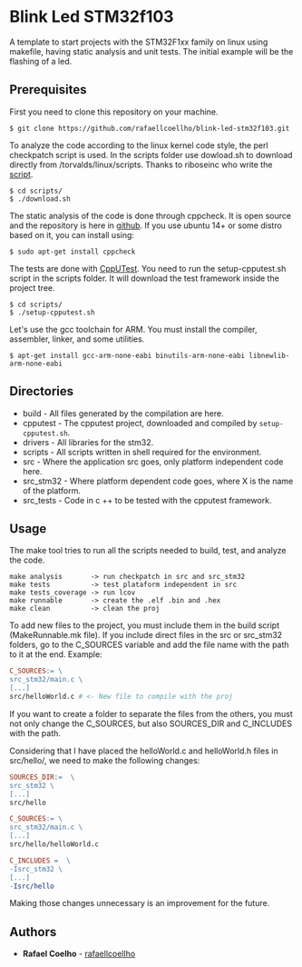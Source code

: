 # Blink Led STM32f103

A template to start projects with the STM32F1xx family on linux using makefile, having static analysis and unit tests. The initial example will be the flashing of a led.

## Prerequisites


First you need to clone this repository on your machine.

```
$ git clone https://github.com/rafaellcoellho/blink-led-stm32f103.git
```

To analyze the code according to the linux kernel code style, the perl checkpatch script is used. In the scripts folder use dowload.sh to download directly from /torvalds/linux/scripts. Thanks to riboseinc who write the [script](https://github.com/riboseinc/checkpatch).

```
$ cd scripts/
$ ./download.sh
```

The static analysis of the code is done through cppcheck. It is open source and the repository is here in [github](https://github.com/danmar/cppcheck). If you use ubuntu 14+ or some distro based on it, you can install using:

```
$ sudo apt-get install cppcheck
```

The tests are done with [CppUTest](https://github.com/cpputest/cpputest). You need to run the setup-cpputest.sh script in the scripts folder. It will download the test framework inside the project tree.

```
$ cd scripts/
$ ./setup-cpputest.sh
```
Let's use the gcc toolchain for ARM. You must install the compiler, assembler, linker, and some utilities.

```
$ apt-get install gcc-arm-none-eabi binutils-arm-none-eabi libnewlib-arm-none-eabi
```

## Directories

- build - All files generated by the compilation are here.
- cpputest - The cpputest project, downloaded and compiled by `setup-cpputest.sh`.
- drivers - All libraries for the stm32.
- scripts - All scripts written in shell required for the environment.
- src - Where the application src goes, only platform independent code here.
- src_stm32 - Where platform dependent code goes, where X is the name of the platform.
- src_tests - Code in c ++ to be tested with the cpputest framework.

## Usage

The make tool tries to run all the scripts needed to build, test, and analyze the code.

```
make analysis       -> run checkpatch in src and src_stm32
make tests          -> test plataform independent in src
make tests_coverage -> run lcov
make runnable       -> create the .elf .bin and .hex
make clean          -> clean the proj
```

To add new files to the project, you must include them in the build script (MakeRunnable.mk file). If you include direct files in the src or src_stm32 folders, go to the C_SOURCES variable and add the file name with the path to it at the end. Example:

```makefile
C_SOURCES:= \
src_stm32/main.c \
[...]
src/helloWorld.c # <- New file to compile with the proj
```

If you want to create a folder to separate the files from the others, you must not only change the C_SOURCES, but also SOURCES_DIR and C_INCLUDES with the path.

Considering that I have placed the helloWorld.c and helloWorld.h files in src/hello/, we need to make the following changes:

```makefile
SOURCES_DIR:=  \
src_stm32 \
[...]
src/hello
```

```makefile
C_SOURCES:= \
src_stm32/main.c \
[...]
src/hello/helloWorld.c
```

```makefile
C_INCLUDES =  \
-Isrc_stm32 \
[...]
-Isrc/hello
```

Making those changes unnecessary is an improvement for the future.

## Authors

* **Rafael Coelho** - [rafaellcoellho](https://github.com/rafaellcoellho)
